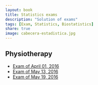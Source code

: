 ```yaml
---
layout: book
title: Statistics exams
description: "Solution of exams"
tags: [Exam, Statistics, Biostatistics]
share: true
image: cabecera-estadistica.jpg
---
```


## Physiotherapy

- [Exam of April 01, 2016](physiotherapy-2016-04-01.html)
- [Exam of May 13, 2016](physiotherapy-2016-05-13.html)
- [Exam of May 19, 2016](physiotherapy-2016-05-19.html)
